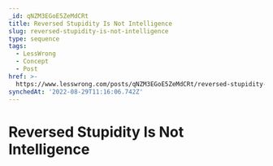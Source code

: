 ```yaml
---
_id: qNZM3EGoE5ZeMdCRt
title: Reversed Stupidity Is Not Intelligence
slug: reversed-stupidity-is-not-intelligence
type: sequence
tags:
  - LessWrong
  - Concept
  - Post
href: >-
  https://www.lesswrong.com/posts/qNZM3EGoE5ZeMdCRt/reversed-stupidity-is-not-intelligence
synchedAt: '2022-08-29T11:16:06.742Z'
---
```

# Reversed Stupidity Is Not Intelligence

